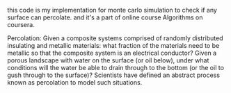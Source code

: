 this code is my implementation for monte carlo simulation to check if any surface can percolate.
and it's a part of online course Algorithms on coursera.

Percolation:
Given a composite systems comprised of randomly distributed insulating and metallic materials: 
what fraction of the materials need to be metallic so that the composite system is an electrical conductor? 
Given a porous landscape with water on the surface (or oil below), 
under what conditions will the water be able to drain through to the bottom (or the oil to gush through to the surface)? 
Scientists have defined an abstract process known as percolation to model such situations.
